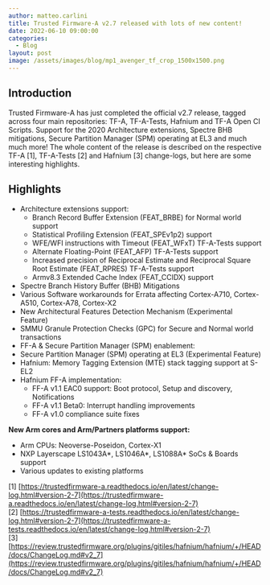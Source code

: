 ```yaml
---
author: matteo.carlini
title: Trusted Firmware-A v2.7 released with lots of new content!
date: 2022-06-10 09:00:00
categories:
  - Blog
layout: post
image: /assets/images/blog/mp1_avenger_tf_crop_1500x1500.png
---
```


Introduction
------------
Trusted Firmware-A has just completed the official v2.7 release, tagged across four main repositories: TF-A, TF-A-Tests, Hafnium and TF-A Open CI Scripts.
Support for the 2020 Architecture extensions, Spectre BHB mitigations, Secure Partition Manager (SPM) operating at EL3 and much much more!
The whole content of the release is described on the respective TF-A [1], TF-A-Tests [2] and Hafnium [3] change-logs, but here are some interesting highlights.


Highlights
------------
- Architecture extensions support:
  - Branch Record Buffer Extension (FEAT_BRBE) for Normal world support
  -	Statistical Profiling Extension (FEAT_SPEv1p2) support
  -	WFE/WFI instructions with Timeout (FEAT_WFxT) TF-A-Tests support
  - Alternate Floating-Point (FEAT_AFP) TF-A-Tests support
  - Increased precision of Reciprocal Estimate and Reciprocal Square Root Estimate (FEAT_RPRES) TF-A-Tests support
  - Armv8.3 Extended Cache Index (FEAT_CCIDX) support
- Spectre Branch History Buffer (BHB) Mitigations
- Various Software workarounds for Errata affecting Cortex-A710, Cortex-A510, Cortex-A78, Cortex-X2 
-	New Architectural Features Detection Mechanism (Experimental Feature)
- SMMU Granule Protection Checks (GPC) for Secure and Normal world transactions
-	FF-A & Secure Partition Manager (SPM) enablement:
  - Secure Partition Manager (SPM) operating at EL3 (Experimental Feature)
  -	Hafnium: Memory Tagging Extension (MTE) stack tagging support at S-EL2
  -	Hafnium FF-A implementation:
    - FF-A v1.1 EAC0 support: Boot protocol, Setup and discovery, Notifications
    - FF-A v1.1 Beta0: Interrupt handling improvements
    - FF-A v1.0 compliance suite fixes

**New Arm cores and Arm/Partners platforms support:**  
- Arm CPUs: Neoverse-Poseidon, Cortex-X1
- NXP Layerscape LS1043A*, LS1046A*, LS1088A* SoCs & Boards support
- Various updates to existing platforms

[1] [https://trustedfirmware-a.readthedocs.io/en/latest/change-log.html#version-2-7](https://trustedfirmware-a.readthedocs.io/en/latest/change-log.html#version-2-7) \
[2] [https://trustedfirmware-a-tests.readthedocs.io/en/latest/change-log.html#version-2-7](https://trustedfirmware-a-tests.readthedocs.io/en/latest/change-log.html#version-2-7) \
[3] [https://review.trustedfirmware.org/plugins/gitiles/hafnium/hafnium/+/HEAD/docs/ChangeLog.md#v2_7](https://review.trustedfirmware.org/plugins/gitiles/hafnium/hafnium/+/HEAD/docs/ChangeLog.md#v2_7)
